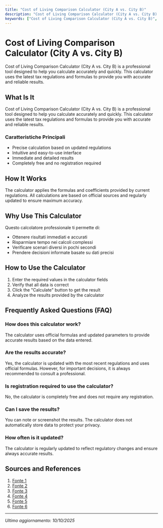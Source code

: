 ```yaml
---
title: "Cost of Living Comparison Calculator (City A vs. City B)"
description: "Cost of Living Comparison Calculator (City A vs. City B) is a professional tool designed to help you calculate accurately and quickly. This calculator uses the latest tax regulations and formulas to provide you with accurate and reliable results."
keywords: ["Cost of Living Comparison Calculator (City A vs. City B)", "calcolatore", "calcolo online"]
---
```


# Cost of Living Comparison Calculator (City A vs. City B)

Cost of Living Comparison Calculator (City A vs. City B) is a professional tool designed to help you calculate accurately and quickly. This calculator uses the latest tax regulations and formulas to provide you with accurate and reliable results.

## What Is It

Cost of Living Comparison Calculator (City A vs. City B) is a professional tool designed to help you calculate accurately and quickly. This calculator uses the latest tax regulations and formulas to provide you with accurate and reliable results.

### Caratteristiche Principali

- Precise calculation based on updated regulations
- Intuitive and easy-to-use interface
- Immediate and detailed results
- Completely free and no registration required

## How It Works

The calculator applies the formulas and coefficients provided by current regulations. All calculations are based on official sources and regularly updated to ensure maximum accuracy.

## Why Use This Calculator

Questo calcolatore professionale ti permette di:

- Ottenere risultati immediati e accurati
- Risparmiare tempo nei calcoli complessi
- Verificare scenari diversi in pochi secondi
- Prendere decisioni informate basate su dati precisi

## How to Use the Calculator

1. Enter the required values in the calculator fields
2. Verify that all data is correct
3. Click the "Calculate" button to get the result
4. Analyze the results provided by the calculator

## Frequently Asked Questions (FAQ)

### How does this calculator work?

The calculator uses official formulas and updated parameters to provide accurate results based on the data entered.

### Are the results accurate?

Yes, the calculator is updated with the most recent regulations and uses official formulas. However, for important decisions, it is always recommended to consult a professional.

### Is registration required to use the calculator?

No, the calculator is completely free and does not require any registration.

### Can I save the results?

You can note or screenshot the results. The calculator does not automatically store data to protect your privacy.

### How often is it updated?

The calculator is regularly updated to reflect regulatory changes and ensure always accurate results.

## Sources and References

1. [Fonte 1](https://www.numbeo.com/cost-of-living/comparison.jsp)
2. [Fonte 2](https://www.calcxml.com/calculators/bud14)
3. [Fonte 3](https://housecostestimator.com/cost-of-living-comparison-calculator/)
4. [Fonte 4](https://moneyment.io/cost-of-living-comparison-tool-city-to-city/)
5. [Fonte 5](https://www.numbeo.com/cost-of-living/)
6. [Fonte 6](https://www.msmunify.com/cost-of-living-calculator/)

---

*Ultimo aggiornamento: 10/10/2025*
